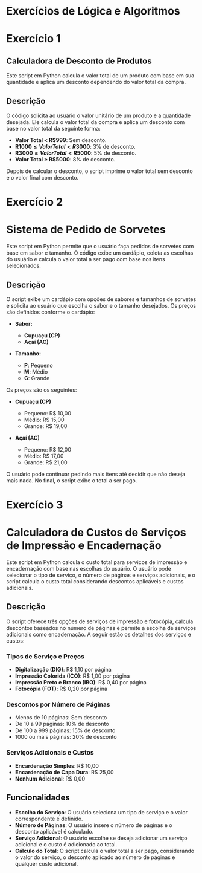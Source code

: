 # Exercícios de Lógica e Algoritmos
 # Exercício 1
 ## Calculadora de Desconto de Produtos

Este script em Python calcula o valor total de um produto com base em sua quantidade e aplica um desconto dependendo do valor total da compra.

## Descrição

O código solicita ao usuário o valor unitário de um produto e a quantidade desejada. Ele calcula o valor total da compra e aplica um desconto com base no valor total da seguinte forma:

- **Valor Total < R$999**: Sem desconto.
- **R$1000 ≤ Valor Total < R$3000**: 3% de desconto.
- **R$3000 ≤ Valor Total < R$5000**: 5% de desconto.
- **Valor Total ≥ R$5000**: 8% de desconto.

Depois de calcular o desconto, o script imprime o valor total sem desconto e o valor final com desconto.

 # Exercício 2
 # Sistema de Pedido de Sorvetes

Este script em Python permite que o usuário faça pedidos de sorvetes com base em sabor e tamanho. O código exibe um cardápio, coleta as escolhas do usuário e calcula o valor total a ser pago com base nos itens selecionados.

## Descrição

O script exibe um cardápio com opções de sabores e tamanhos de sorvetes e solicita ao usuário que escolha o sabor e o tamanho desejados. Os preços são definidos conforme o cardápio:

- **Sabor:**
  - **Cupuaçu (CP)**
  - **Açaí (AC)**
  
- **Tamanho:**
  - **P**: Pequeno
  - **M**: Médio
  - **G**: Grande

Os preços são os seguintes:
- **Cupuaçu (CP)**
  - Pequeno: R$ 10,00
  - Médio: R$ 15,00
  - Grande: R$ 19,00

- **Açaí (AC)**
  - Pequeno: R$ 12,00
  - Médio: R$ 17,00
  - Grande: R$ 21,00

O usuário pode continuar pedindo mais itens até decidir que não deseja mais nada. No final, o script exibe o total a ser pago.

  # Exercício 3 
  # Calculadora de Custos de Serviços de Impressão e Encadernação

Este script em Python calcula o custo total para serviços de impressão e encadernação com base nas escolhas do usuário. O usuário pode selecionar o tipo de serviço, o número de páginas e serviços adicionais, e o script calcula o custo total considerando descontos aplicáveis e custos adicionais.

## Descrição

O script oferece três opções de serviços de impressão e fotocópia, calcula descontos baseados no número de páginas e permite a escolha de serviços adicionais como encadernação. A seguir estão os detalhes dos serviços e custos:

### Tipos de Serviço e Preços

- **Digitalização (DIG)**: R$ 1,10 por página
- **Impressão Colorida (ICO)**: R$ 1,00 por página
- **Impressão Preto e Branco (IBO)**: R$ 0,40 por página
- **Fotocópia (FOT)**: R$ 0,20 por página

### Descontos por Número de Páginas

- Menos de 10 páginas: Sem desconto
- De 10 a 99 páginas: 10% de desconto
- De 100 a 999 páginas: 15% de desconto
- 1000 ou mais páginas: 20% de desconto

### Serviços Adicionais e Custos

- **Encardenação Simples**: R$ 10,00
- **Encardenação de Capa Dura**: R$ 25,00
- **Nenhum Adicional**: R$ 0,00

## Funcionalidades

- **Escolha do Serviço**: O usuário seleciona um tipo de serviço e o valor correspondente é definido.
- **Número de Páginas**: O usuário insere o número de páginas e o desconto aplicável é calculado.
- **Serviço Adicional**: O usuário escolhe se deseja adicionar um serviço adicional e o custo é adicionado ao total.
- **Cálculo do Total**: O script calcula o valor total a ser pago, considerando o valor do serviço, o desconto aplicado ao número de páginas e qualquer custo adicional.


